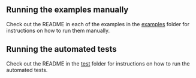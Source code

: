
## Running the examples manually

Check out the README in each of the examples in the [examples](/examples) folder for instructions on how to run them
manually.

## Running the automated tests

Check out the README in the [test](/test) folder for instructions on how to run the automated tests.
